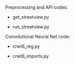Preprocessing and API codes: 

- get_streetview.py

- run_streetview.py

Convolutional Neural Net code:

- cnet6_reg.py

- cnet6_imports.py
